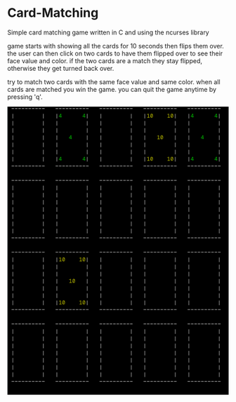 # Card-Matching
Simple card matching game written in C and using the ncurses library

game starts with showing all the cards for 10 seconds then flips them over. the user can then click on two cards to have them flipped over to see their face value and color.  if the two cards are a match they stay flipped, otherwise they get turned back over.

try to match two cards with the same face value and same color. when all cards are matched you win the game.  you can quit the game anytime by pressing 'q'.


 ![screenshot1](/screenshots/Screenshot_3.png)
